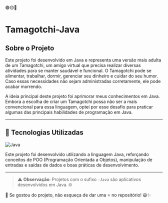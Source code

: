 🟢🟡🔴

# Tamagotchi-Java


## Sobre o Projeto

Este projeto foi desenvolvido em Java e representa uma versão mais adulta de um Tamagotchi, um amigo virtual que precisa realizar diversas atividades para se manter saudável e funcional. O Tamagotchi pode se alimentar, trabalhar, dormir, gerenciar seu dinheiro e cuidar do seu humor. Caso essas necessidades não sejam administradas corretamente, ele pode acabar morrendo.

A ideia principal deste projeto foi aprimorar meus conhecimentos em Java. Embora a escolha de criar um Tamagotchi possa não ser a mais convencional para essa linguagem, optei por esse desafio para praticar algumas das principais habilidades de programação em Java.


---

## 🚀 Tecnologias Utilizadas


![Java](https://img.shields.io/badge/java-%23ED8B00.svg?style=for-the-badge&logo=openjdk&logoColor=white)

Este projeto foi desenvolvido utilizando a linguagem Java, reforçando conceitos de POO (Programação Orientada a Objetos), manipulação de entradas e saídas de dados e boas práticas de desenvolvimento.


---

> ⚠️ **Observação**: Projetos com o sufixo *`-Java`* são aplicativos desenvolvidos em Java. 🌐  

📌 Se gostou do projeto, não esqueça de dar uma ⭐ no repositório! 😃✨